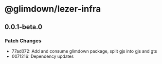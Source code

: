 # @glimdown/lezer-infra

## 0.0.1-beta.0

### Patch Changes

- 77ad072: Add and consume glimdown package, split gjs into gjs and gts
- 0071216: Dependency updates
